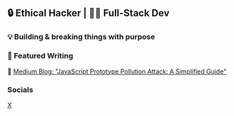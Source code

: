 ## 🔒 Ethical Hacker | 👨‍💻 Full-Stack Dev 

### 💡 Building & breaking things with purpose 

### 📝 Featured Writing
📖 [Medium Blog: "JavaScript Prototype Pollution Attack: A Simplified Guide"](https://medium.com/@dodir.sec/javascript-prototype-pollution-attack-a-simplified-guide-c3b4ba8a6441)

### Socials 
[X](https://x.com/izzy0101010101)
